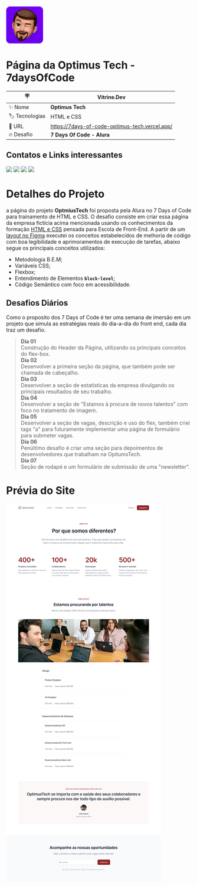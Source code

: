 <img src="./img/pedro_memoji.png" width="100px" alt="logo memoji da página"><br>

# **Página da Optimus Tech - 7daysOfCode**

| :placard: | Vitrine.Dev |     
| -------------  | --- |
| :sparkles: Nome        | **Optimus Tech**
| :label: Tecnologias | HTML e CSS
| :rocket: URL         | https://7days-of-code-optimus-tech.vercel.app/
| :fire: Desafio     | **7 Days Of Code - Alura**

 ## **Contatos e Links interessantes**
 <div>
   <a href="mailto:pedro.viniciusacm@gmail.com" target="_blank"><img src="https://img.shields.io/badge/Gmail-D14836?style=for-the-badge&logo=gmail&logoColor=white"></a>
   <a href="https://wa.me/5581992874343" target="blank"><img src="https://img.shields.io/badge/WhatsApp-25D366?style=for-the-badge&logo=whatsapp&logoColor=white"></a>
   <a href="https://www.behance.net/pedrofelixg" target="_blank"><img src="https://img.shields.io/badge/-Behance-blue?style=for-the-badge&logo=behance&logoColor=white"></a>
   <a href="www.linkedin.com/in/pedrofelixgonçalves" target="_blank"><img src="https://img.shields.io/badge/LinkedIn-0077B5?style=for-the-badge&logo=linkedin&logoColor=white"></a>
 </div>

# **Detalhes do Projeto**
a página do projeto **OptmiusTech** foi proposta pela Alura no 7 Days of Code para trainamento de HTML e CSS. O desafio consiste em criar essa página da empresa fictícia acima mencionada usando os conhecimentos da formação [HTML e CSS](https://cursos.alura.com.br/formacao-html-e-css) pensada para Escola de Front-End. A partir de um [layout no Figma](https://www.figma.com/file/mm3MLozvUDGhDRTxSLlGL5/7daysOfCode-HTML-CSS?node-id=0%3A9878&t=eo0FTCbyZEmA9eT8-0) executei os conceitos estabelecidos de melhoria de código com boa legibilidade e aprimoramentos de execução de tarefas, abaixo segue os principais conceitos utilizados:
- Metodologia B.E.M;
- Variáveis CSS;
- Flexbox;
- Entendimento de Elementos **```block-level```**;
- Código Semântico com foco em acessibilidade.

## **Desafios Diários**
Como o proposito dos 7 Days of Code é ter uma semana de imersão em um projeto que simula as estratégias reais do dia-a-dia do front end, cada dia traz um desafio.<br>

> **Dia 01**<br> Construção do Header da Página, utilizando os principais conceitos do flex-box.<br>
> **Dia 02**<br> Desenvolver a primeira seção da página, que também pode ser chamada de cabeçalho. <br>
> **Dia 03**<br> Desenvolver a seção de estatísticas da empresa divulgando os principais resultados de seu trabalho.<br>
> **Dia 04**<br> Desenvolver a seção de "Estamos à procura de novos talentos" com foco no tratamento de imagem.<br>
> **Dia 05**<br> Desenvolver a seção de vagas, descrição e uso do flex, também criei tags "a" para futuramente implementar uma página de formulário para submeter vagas. <br>
> **Dia 06**<br> Penúltimo desafio é criar uma seção para depoimentos de desenvolvedores que trabalham na OpitumsTech.<br>
> **Dia 07**<br> Seção de rodapé e um formulário de submissão de uma "newsletter".

# **Prévia do Site**
![imagem prévia do site](./img/DesktopPreview.png#vitrinedev)